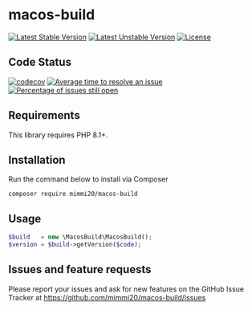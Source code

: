 # macos-build

[![Latest Stable Version](https://poser.pugx.org/mimmi20/macos-build/v/stable?format=flat-square)](https://packagist.org/packages/mimmi20/macos-build)
[![Latest Unstable Version](https://poser.pugx.org/mimmi20/macos-build/v/unstable?format=flat-square)](https://packagist.org/packages/mimmi20/macos-build)
[![License](https://poser.pugx.org/mimmi20/macos-build/license?format=flat-square)](https://packagist.org/packages/mimmi20/macos-build)

## Code Status

[![codecov](https://codecov.io/gh/mimmi20/macos-build/branch/master/graph/badge.svg)](https://codecov.io/gh/mimmi20/macos-build)
[![Average time to resolve an issue](https://isitmaintained.com/badge/resolution/mimmi20/macos-build.svg)](https://isitmaintained.com/project/mimmi20/macos-build "Average time to resolve an issue")
[![Percentage of issues still open](https://isitmaintained.com/badge/open/mimmi20/macos-build.svg)](https://isitmaintained.com/project/mimmi20/macos-build "Percentage of issues still open")

## Requirements

This library requires PHP 8.1+.

## Installation

Run the command below to install via Composer

```shell
composer require mimmi20/macos-build
```

## Usage

```php
$build   = new \MacosBuild\MacosBuild();
$version = $build->getVersion($code);
```

## Issues and feature requests

Please report your issues and ask for new features on the GitHub Issue Tracker
at <https://github.com/mimmi20/macos-build/issues>
